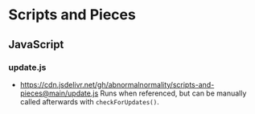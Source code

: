 # Scripts and Pieces
## JavaScript
### update.js
- https://cdn.jsdelivr.net/gh/abnormalnormality/scripts-and-pieces@main/update.js
Runs when referenced, but can be manually called afterwards with `checkForUpdates()`.

